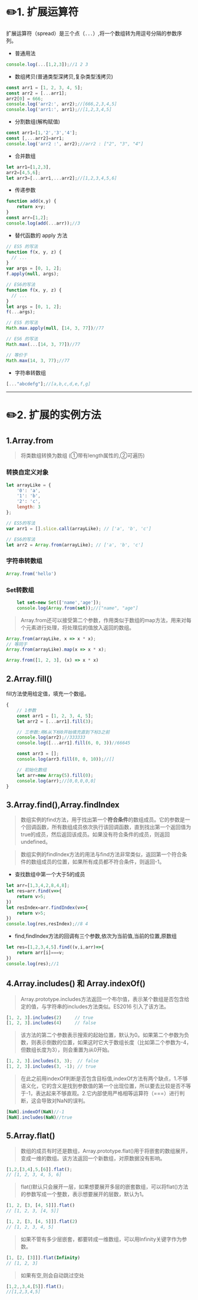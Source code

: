 # :pencil2:1. 扩展运算符
扩展运算符（spread）是三个点（<code>...</code>）,将一个数组转为用逗号分隔的参数序列。
* 普通用法
```js
console.log(...[1,2,3]);//1 2 3

```
* 数组拷贝(普通类型深拷贝,复杂类型浅拷贝)
```js
const arr1 = [1, 2, 3, 4, 5];
const arr2 = [...arr1];
arr2[0] = 666;
console.log('arr2:', arr2);//[666,2,3,4,5]
console.log('arr1:', arr1);//[1,2,3,4,5]
```
* 分割数组(解构赋值)
```js
const arr1=[1,'2','3','4'];
const [,...arr2]=arr1;
console.log('arr2 :', arr2);//arr2 : ["2", "3", "4"]
```
* 合并数组
```js
let arr1=[1,2,3],
arr2=[4,5,6];
let arr3=[...arr1,...arr2];//[1,2,3,4,5,6]
```
* 传递参数
```js
function add(x,y) {
    return x+y;
}
const arr=[1,2];
console.log(add(...arr));//3
```
* 替代函数的 apply 方法 
```js
// ES5 的写法
function f(x, y, z) {
  // ...
}
var args = [0, 1, 2];
f.apply(null, args);

// ES6的写法
function f(x, y, z) {
  // ...
}
let args = [0, 1, 2];
f(...args);
```
```js
// ES5 的写法
Math.max.apply(null, [14, 3, 77])//77

// ES6 的写法
Math.max(...[14, 3, 77])//77

// 等价于
Math.max(14, 3, 77);//77
```
* 字符串转数组
```js
[..."abcdefg"];//[a,b,c,d,e,f,g]
```
---
# :pencil2:2. 扩展的实例方法
## 1.Array.from 
>将类数组转换为数组 (①带有length属性的,②可遍历)
### 转换自定义对象
```js
let arrayLike = {
    '0': 'a',
    '1': 'b',
    '2': 'c',
    length: 3
};

// ES5的写法
var arr1 = [].slice.call(arrayLike); // ['a', 'b', 'c']

// ES6的写法
let arr2 = Array.from(arrayLike); // ['a', 'b', 'c']
```
### 字符串转数组
```js
Array.from('hello')
```
### Set转数组
```js
    let set=new Set(['name','age']);
    console.log(Array.from(set));//["name", "age"]
```
>Array.from还可以接受第二个参数，作用类似于数组的map方法，用来对每个元素进行处理，将处理后的值放入返回的数组。
```js
Array.from(arrayLike, x => x * x);
// 等同于
Array.from(arrayLike).map(x => x * x);

Array.from([1, 2, 3], (x) => x * x)
```
## 2.Array.fill()
fill方法使用给定值，填充一个数组。
```js
{
    // 1参数
    const arr1 = [1, 2, 3, 4, 5];
    let arr2 = [...arr1].fill(3);

    // 三参数:用6从下标0开始填充直到下标3之前
    console.log(arr2);//333333
    console.log([...arr1].fill(6, 0, 3))//66645

    const arr3 = [];
    console.log(arr3.fill(0, 0, 10));//[]

    // 初始化数组
    let arr=new Array(5).fill(0);
    console.log(arr);//[0,0,0,0,0]
}
```
## 3.Array.find(),Array.findIndex
>数组实例的find方法，用于找出第一个**符合条件**的数组成员。它的参数是一个回调函数，所有数组成员依次执行该回调函数，直到找出第一个返回值为true的成员，然后返回该成员。如果没有符合条件的成员，则返回undefined。

>数组实例的findIndex方法的用法与find方法非常类似，返回第一个符合条件的数组成员的位置，如果所有成员都不符合条件，则返回-1。
* 查找数组中第一个大于5的成员
```js
let arr=[1,3,4,2,8,4,8];
let res=arr.find(v=>{
    return v>5;
})
let resIndex=arr.findIndex(v=>{
    return v>5;
})
console.log(res,resIndex);//8 4
```
* find,findIndex方法的回调有三个参数,依次为当前值,当前的位置,原数组
```js
let res=[1,2,3,4,5].find((v,i,arr)=>{
    return arr[i]===v;
})
console.log(res);//1
```
## 4.Array.includes() 和 Array.indexOf() 
> Array.prototype.includes方法返回一个布尔值，表示某个数组是否包含给定的值，与字符串的includes方法类似。ES2016 引入了该方法。
```js
[1, 2, 3].includes(2)     // true
[1, 2, 3].includes(4)     // false
```
>该方法的第二个参数表示搜索的起始位置，默认为0。如果第二个参数为负数，则表示倒数的位置，如果这时它大于数组长度（比如第二个参数为-4，但数组长度为3），则会重置为从0开始。
```js
[1, 2, 3].includes(3, 3);  // false
[1, 2, 3].includes(3, -1); // true
```
>在此之前用indexOf判断是否包含目标值,indexOf方法有两个缺点，1.不够语义化，它的含义是找到参数值的第一个出现位置，所以要去比较是否不等于-1，表达起来不够直观。2.它内部使用严格相等运算符（===）进行判断，这会导致对NaN的误判。
```js
[NaN].indexOf(NaN)//-1
[NaN].includes(NaN)//true
```
## 5.Array.flat()
>数组的成员有时还是数组，Array.prototype.flat()用于将嵌套的数组展开，变成一维的数组。该方法返回一个新数组，对原数据没有影响。
```js
[1,2,[3,4],5,[6]].flat();
// [1, 2, 3, 4, 5, 6]
```
>flat()默认只会展开一层，如果想要展开多层的嵌套数组，可以将flat()方法的参数写成一个整数，表示想要展开的层数，默认为1。
```js
[1, 2, [3, [4, 5]]].flat()
// [1, 2, 3, [4, 5]]

[1, 2, [3, [4, 5]]].flat(2)
// [1, 2, 3, 4, 5]
```
>如果不管有多少层嵌套，都要转成一维数组，可以用Infinity关键字作为参数。
```js
[1, [2, [3]]].flat(Infinity)
// [1, 2, 3]
```
>如果有空,则会自动跳过空处
```js
[1,2,,3,4,[5]].flat();
//[1,2,3,4,5]
```